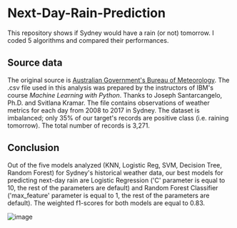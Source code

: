 # Next-Day-Rain-Prediction
This repository shows if Sydney would have a rain (or not) tomorrow. I coded 5 algorithms and compared their performances. 

## Source data
The original source is [Australian Government's Bureau of Meteorology](http://www.bom.gov.au/climate/dwo/?utm_medium=Exinfluencer&utm_source=Exinfluencer&utm_content=000026UJ&utm_term=10006555&utm_id=NA-SkillsNetwork-Channel-SkillsNetworkCoursesIBMDeveloperSkillsNetworkML0101ENSkillsNetwork20718538-2022-01-01). The .csv file used in this analysis was prepared by the instructors of IBM's course _Machine Learning with Python_. Thanks to Joseph Santarcangelo, Ph.D. and Svitlana Kramar. The file contains observations of weather metrics for each day from 2008 to 2017 in Sydney. The dataset is imbalanced; only 35% of our target's records are positive class (i.e. raining tomorrow). The total number of records is 3,271. 

## Conclusion
Out of the five models analyzed (KNN, Logistic Reg, SVM, Decision Tree, Random Forest) for Sydney's historical weather data, our best models for predicting next-day rain are Logistic Regression ('C' parameter is equal to 10, the rest of the parameters are default) and Random Forest Classifier ('max_feature' parameter is equal to 1, the rest of the parameters are default). The weighted f1-scores for both models are equal to 0.83. 

![image](https://github.com/marvin-rubia/Next-Day-Rain-Prediction/assets/140475770/f00cfc85-72be-4691-86d2-eb9eab30b518)
